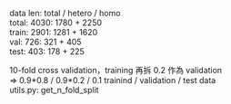 data len: total / hetero / homo  
total: 4030: 1780 + 2250  
train: 2901: 1281 + 1620  
val: 726: 321 + 405  
test: 403: 178 + 225

10-fold cross validation，training 再拆 0.2 作為 validation  
=> 0.9\*0.8 / 0.9\*0.2 / 0.1 trainind / validation / test data  
utils.py: get_n_fold_split
